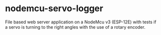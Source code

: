 # nodemcu-servo-logger
File based web server application on a NodeMcu v3 (ESP-12E) with tests if a servo is turning to the right angles with the use of a rotary encoder.
